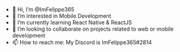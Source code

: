- 👋 Hi, I’m @ImFelippe365
- 👀 I’m interested in Mobile Development
- 🌱 I’m currently learning React Native & ReactJS
- 💞️ I’m looking to collaborate on projects related to web or mobile development
- 📫 How to reach me: My Discord is ImFelippe365#2814

<!---
ImFelippe365/ImFelippe365 is a ✨ special ✨ repository because its `README.md` (this file) appears on your GitHub profile.
You can click the Preview link to take a look at your changes.
--->
